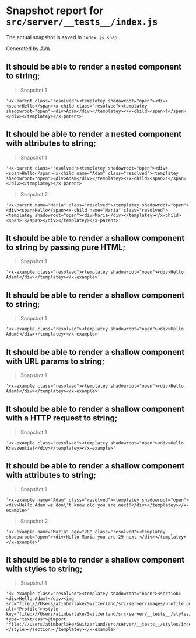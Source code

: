 # Snapshot report for `src/server/__tests__/index.js`

The actual snapshot is saved in `index.js.snap`.

Generated by [AVA](https://avajs.dev).

## It should be able to render a nested component to string;

> Snapshot 1

    '<x-parent class="resolved"><templatey shadowroot="open"><div><span>Hello</span><x-child class="resolved"><templatey shadowroot="open"><div>Adam</div></templatey></x-child><span>!</span></div></templatey></x-parent>'

## It should be able to render a nested component with attributes to string;

> Snapshot 1

    '<x-parent class="resolved"><templatey shadowroot="open"><div><span>Hello</span><x-child name="Adam" class="resolved"><templatey shadowroot="open"><div>Adam</div></templatey></x-child><span>!</span></div></templatey></x-parent>'

> Snapshot 2

    '<x-parent name="Maria" class="resolved"><templatey shadowroot="open"><div><span>Hello</span><x-child name="Maria" class="resolved"><templatey shadowroot="open"><div>Maria</div></templatey></x-child><span>!</span></div></templatey></x-parent>'

## It should be able to render a shallow component to string by passing pure HTML;

> Snapshot 1

    '<x-example class="resolved"><templatey shadowroot="open"><div>Hello Adam!</div></templatey></x-example>'

## It should be able to render a shallow component to string;

> Snapshot 1

    '<x-example class="resolved"><templatey shadowroot="open"><div>Hello Adam!</div></templatey></x-example>'

## It should be able to render a shallow component with URL params to string;

> Snapshot 1

    '<x-example class="resolved"><templatey shadowroot="open"><div>Hello Adam!</div></templatey></x-example>'

## It should be able to render a shallow component with a HTTP request to string;

> Snapshot 1

    '<x-example class="resolved"><templatey shadowroot="open"><div>Hello Kreszentia!</div></templatey></x-example>'

## It should be able to render a shallow component with attributes to string;

> Snapshot 1

    '<x-example name="Adam" class="resolved"><templatey shadowroot="open"><div>Hello Adam we don\'t know old you are next!</div></templatey></x-example>'

> Snapshot 2

    '<x-example name="Maria" age="28" class="resolved"><templatey shadowroot="open"><div>Hello Maria you are 29 next!</div></templatey></x-example>'

## It should be able to render a shallow component with styles to string;

> Snapshot 1

    '<x-example class="resolved"><templatey shadowroot="open"><section><div>Hello Adam!</div><img src="file:///Users/atimberlake/Switzerland/src/server/images/profile.png" alt="Profile"><style key="file:///Users/atimberlake/Switzerland/src/server/__tests__/styles/index.css" type="text/css">@import "file:///Users/atimberlake/Switzerland/src/server/__tests__/styles/index.css";</style></section></templatey></x-example>'
